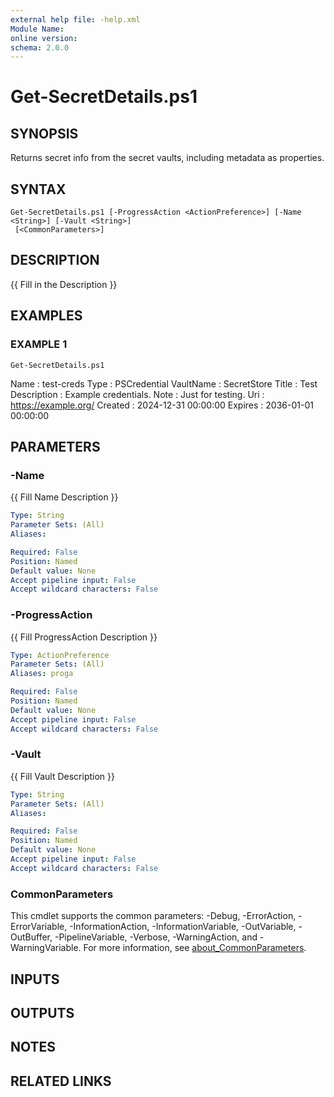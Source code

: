 ```yaml
---
external help file: -help.xml
Module Name:
online version:
schema: 2.0.0
---
```


# Get-SecretDetails.ps1

## SYNOPSIS
Returns secret info from the secret vaults, including metadata as properties.

## SYNTAX

```
Get-SecretDetails.ps1 [-ProgressAction <ActionPreference>] [-Name <String>] [-Vault <String>]
 [<CommonParameters>]
```

## DESCRIPTION
{{ Fill in the Description }}

## EXAMPLES

### EXAMPLE 1
```
Get-SecretDetails.ps1
```

Name        : test-creds
Type        : PSCredential
VaultName   : SecretStore
Title       : Test
Description : Example credentials.
Note        : Just for testing.
Uri         : https://example.org/
Created     : 2024-12-31 00:00:00
Expires     : 2036-01-01 00:00:00

## PARAMETERS

### -Name
{{ Fill Name Description }}

```yaml
Type: String
Parameter Sets: (All)
Aliases:

Required: False
Position: Named
Default value: None
Accept pipeline input: False
Accept wildcard characters: False
```

### -ProgressAction
{{ Fill ProgressAction Description }}

```yaml
Type: ActionPreference
Parameter Sets: (All)
Aliases: proga

Required: False
Position: Named
Default value: None
Accept pipeline input: False
Accept wildcard characters: False
```

### -Vault
{{ Fill Vault Description }}

```yaml
Type: String
Parameter Sets: (All)
Aliases:

Required: False
Position: Named
Default value: None
Accept pipeline input: False
Accept wildcard characters: False
```

### CommonParameters
This cmdlet supports the common parameters: -Debug, -ErrorAction, -ErrorVariable, -InformationAction, -InformationVariable, -OutVariable, -OutBuffer, -PipelineVariable, -Verbose, -WarningAction, and -WarningVariable. For more information, see [about_CommonParameters](http://go.microsoft.com/fwlink/?LinkID=113216).

## INPUTS

## OUTPUTS

## NOTES

## RELATED LINKS

